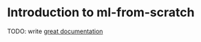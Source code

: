 # Introduction to ml-from-scratch

TODO: write [great documentation](http://jacobian.org/writing/what-to-write/)
